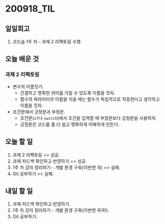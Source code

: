 # 200918\_TIL

## 일일회고

1. 코드숨 1주 차 - 과제 2 리팩토링 수행.

## 오늘 배운 것

### 과제 2 리팩토링

* 변수의 이름짓기.
  * 간결하고 명확한 의미를 가질 수 있도록 이름을 짓자.
  * 함수의 파라미터의 이름을 지을 때는 함수가 독립적으로 작동한다고 생각하고 이름을 짓자.
* 조건문에서 긍정문과 부정문.
  * 조건문\(`if`나 `switch`\)에서 조건을 입력할 때 부정문보다 긍정문을 사용하자.
  * 긍정문은 코드를 좀 더 쉽고 명확하게 이해하게 만든다.

## 오늘 할 일

1. 과제 2 리팩토링 =&gt; 성공.
2. 과제 피드백 확인하고 반영하기 =&gt; 성공.
3. 1주 차 강의 정리하기 - 개발 환경 구축\(이번엔 꼭\) =&gt; 실패.
4. Git 공부하기 =&gt; 실패.

## 내일 할 일

1. 과제 피드백 확인하고 반영하기.
2. 1주 차 강의 정리하기 - 개발 환경 구축\(이번엔 꼭꼭!\).
3. Git 공부하기.

